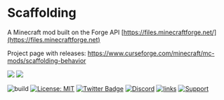 # Scaffolding 

A Minecraft mod built on the Forge API [https://files.minecraftforge.net/](https://files.minecraftforge.net)

Project page with releases: https://www.curseforge.com/minecraft/mc-mods/scaffolding-behavior

[![](http://cf.way2muchnoise.eu/370777.svg)](https://www.curseforge.com/minecraft/mc-mods/scaffolding-behavior) 
[![](http://cf.way2muchnoise.eu/versions/370777.svg)](https://www.curseforge.com/minecraft/mc-mods/scaffolding-behavior)

![build](https://github.com/Lothrazar/ScaffoldingBehavior/workflows/build/badge.svg)
[![License: MIT](https://img.shields.io/badge/License-MIT-green.svg)](https://opensource.org/licenses/MIT)
[![Twitter Badge](https://img.shields.io/badge/contact-twitter-blue.svg)](https://twitter.com/lothrazar)
[![Discord](https://img.shields.io/discord/749302798797242449.svg?label=&logo=discord&logoColor=ffffff&color=7389D8&labelColor=6A7EC2)](https://discord.gg/uWZ3jf56fV)
[![links](https://img.shields.io/badge/more-links-ff69b4.svg)](https://allmylinks.com/lothrazar)
[![Support](https://img.shields.io/badge/Patreon-Support-orange.svg?logo=Patreon)](https://www.patreon.com/Lothrazar)

